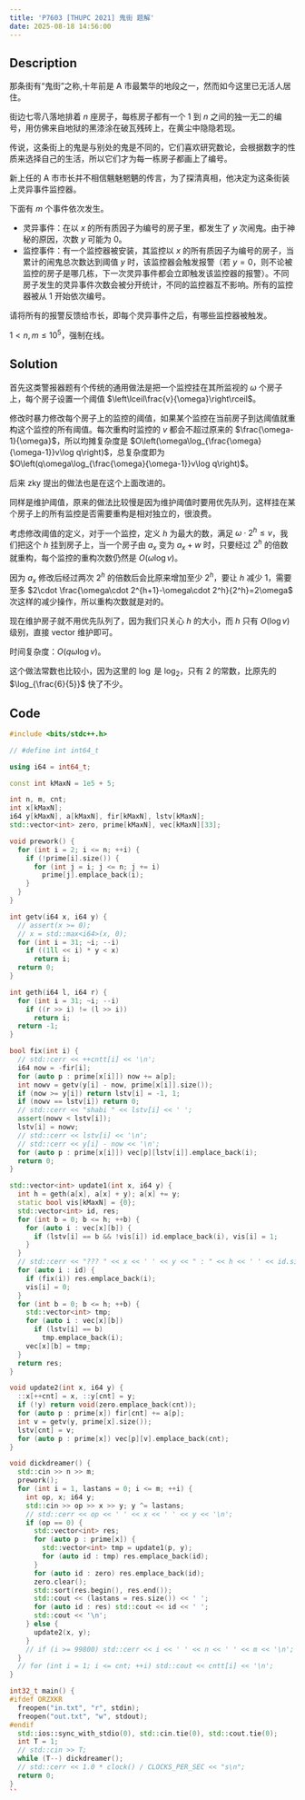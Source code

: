 ```yaml
---
title: 'P7603 [THUPC 2021] 鬼街 题解'
date: 2025-08-18 14:56:00
---
```


## Description

那条街有“鬼街”之称,十年前是 A 市最繁华的地段之一，然而如今这里已无活人居住。

街边七零八落地排着 $n$ 座房子，每栋房子都有一个 $1$ 到 $n$ 之间的独一无二的编号，用仿佛来自地狱的黑漆涂在破瓦残砖上，在黄尘中隐隐若现。

传说，这条街上的鬼是与别处的鬼是不同的，它们喜欢研究数论，会根据数字的性质来选择自己的生活，所以它们才为每一栋房子都画上了编号。

新上任的 A 市市长并不相信魑魅魍魉的传言，为了探清真相，他决定为这条街装上灵异事件监控器。

下面有 $m$ 个事件依次发生。

- 灵异事件：在以 $x$ 的所有质因子为编号的房子里，都发生了 $y$ 次闹鬼。由于神秘的原因，次数 $y$ 可能为 $0$。
- 监控事件：有一个监控器被安装，其监控以 $x$ 的所有质因子为编号的房子，当累计的闹鬼总次数达到阈值 $y$ 时，该监控器会触发报警（若 $y = 0$，则不论被监控的房子是哪几栋，下一次灵异事件都会立即触发该监控器的报警）。不同房子发生的灵异事件次数会被分开统计，不同的监控器互不影响。所有的监控器被从 $1$ 开始依次编号。

请将所有的报警反馈给市长，即每个灵异事件之后，有哪些监控器被触发。

$1<n,m\leq 10^5$，强制在线。

## Solution

首先这类警报器题有个传统的通用做法是把一个监控挂在其所监视的 $\omega$ 个房子上，每个房子设置一个阈值 $\left\lceil\frac{v}{\omega}\right\rceil$。

修改时暴力修改每个房子上的监控的阈值，如果某个监控在当前房子到达阈值就重构这个监控的所有阈值。每次重构时监控的 $v$ 都会不超过原来的 $\frac{\omega-1}{\omega}$，所以均摊复杂度是 $O\left(\omega\log_{\frac{\omega}{\omega-1}}v\log q\right)$，总复杂度即为 $O\left(q\omega\log_{\frac{\omega}{\omega-1}}v\log q\right)$。

后来 zky 提出的做法也是在这个上面改进的。

同样是维护阈值，原来的做法比较慢是因为维护阈值时要用优先队列，这样挂在某个房子上的所有监控是否需要重构是相对独立的，很浪费。

考虑修改阈值的定义，对于一个监控，定义 $h$ 为最大的数，满足 $\omega\cdot 2^h\leq v$，我们把这个 $h$ 挂到房子上，当一个房子由 $a_x$ 变为 $a_x+w$ 时，只要经过 $2^h$ 的倍数就重构，每个监控的重构次数仍然是 $O(\omega\log v)$。

因为 $a_x$ 修改后经过两次 $2^h$ 的倍数后会比原来增加至少 $2^h$，要让 $h$ 减少 $1$，需要至多 $2\cdot \frac{\omega\cdot 2^{h+1}-\omega\cdot 2^h}{2^h}=2\omega$ 次这样的减少操作，所以重构次数就是对的。

现在维护房子就不用优先队列了，因为我们只关心 $h$ 的大小，而 $h$ 只有 $O(\log v)$ 级别，直接 vector 维护即可。

时间复杂度：$O(q\omega\log v)$。

这个做法常数也比较小，因为这里的 $\log$ 是 $\log_2$，只有 $2$ 的常数，比原先的 $\log_{\frac{6}{5}}$ 快了不少。

## Code

```cpp
#include <bits/stdc++.h>

// #define int int64_t

using i64 = int64_t;

const int kMaxN = 1e5 + 5;

int n, m, cnt;
int x[kMaxN];
i64 y[kMaxN], a[kMaxN], fir[kMaxN], lstv[kMaxN];
std::vector<int> zero, prime[kMaxN], vec[kMaxN][33];

void prework() {
  for (int i = 2; i <= n; ++i) {
    if (!prime[i].size()) {
      for (int j = i; j <= n; j += i)
        prime[j].emplace_back(i);
    }
  }
}

int getv(i64 x, i64 y) {
  // assert(x >= 0);
  // x = std::max<i64>(x, 0);
  for (int i = 31; ~i; --i)
    if ((1ll << i) * y < x)
      return i;
  return 0;
}

int geth(i64 l, i64 r) {
  for (int i = 31; ~i; --i)
    if ((r >> i) != (l >> i))
      return i;
  return -1;
}

bool fix(int i) {
  // std::cerr << ++cntt[i] << '\n';
  i64 now = -fir[i];
  for (auto p : prime[x[i]]) now += a[p];
  int nowv = getv(y[i] - now, prime[x[i]].size());
  if (now >= y[i]) return lstv[i] = -1, 1;
  if (nowv == lstv[i]) return 0;
  // std::cerr << "shabi " << lstv[i] << ' ';
  assert(nowv < lstv[i]);
  lstv[i] = nowv;
  // std::cerr << lstv[i] << '\n';
  // std::cerr << y[i] - now << '\n';
  for (auto p : prime[x[i]]) vec[p][lstv[i]].emplace_back(i);
  return 0;
}

std::vector<int> update1(int x, i64 y) {
  int h = geth(a[x], a[x] + y); a[x] += y;
  static bool vis[kMaxN] = {0};
  std::vector<int> id, res;
  for (int b = 0; b <= h; ++b) {
    for (auto i : vec[x][b]) {
      if (lstv[i] == b && !vis[i]) id.emplace_back(i), vis[i] = 1;
    }
  }
  // std::cerr << "??? " << x << ' ' << y << " : " << h << ' ' << id.size() << ' ' << lstv[1] << '\n';
  for (auto i : id) {
    if (fix(i)) res.emplace_back(i);
    vis[i] = 0;
  }
  for (int b = 0; b <= h; ++b) {
    std::vector<int> tmp;
    for (auto i : vec[x][b])
      if (lstv[i] == b)
        tmp.emplace_back(i);
    vec[x][b] = tmp;
  }
  return res;
}

void update2(int x, i64 y) {
  ::x[++cnt] = x, ::y[cnt] = y;
  if (!y) return void(zero.emplace_back(cnt));
  for (auto p : prime[x]) fir[cnt] += a[p];
  int v = getv(y, prime[x].size());
  lstv[cnt] = v;
  for (auto p : prime[x]) vec[p][v].emplace_back(cnt);
}

void dickdreamer() {
  std::cin >> n >> m;
  prework();
  for (int i = 1, lastans = 0; i <= m; ++i) {
    int op, x; i64 y;
    std::cin >> op >> x >> y; y ^= lastans;
    // std::cerr << op << ' ' << x << ' ' << y << '\n';
    if (op == 0) {
      std::vector<int> res;
      for (auto p : prime[x]) {
        std::vector<int> tmp = update1(p, y);
        for (auto id : tmp) res.emplace_back(id);
      }
      for (auto id : zero) res.emplace_back(id);
      zero.clear();
      std::sort(res.begin(), res.end());
      std::cout << (lastans = res.size()) << ' ';
      for (auto id : res) std::cout << id << ' ';
      std::cout << '\n';
    } else {
      update2(x, y);
    }
    // if (i >= 99800) std::cerr << i << ' ' << n << ' ' << m << '\n';
  }
  // for (int i = 1; i <= cnt; ++i) std::cout << cntt[i] << '\n';
}

int32_t main() {
#ifdef ORZXKR
  freopen("in.txt", "r", stdin);
  freopen("out.txt", "w", stdout);
#endif
  std::ios::sync_with_stdio(0), std::cin.tie(0), std::cout.tie(0);
  int T = 1;
  // std::cin >> T;
  while (T--) dickdreamer();
  // std::cerr << 1.0 * clock() / CLOCKS_PER_SEC << "s\n";
  return 0;
}
``